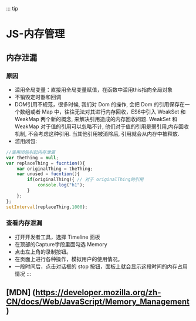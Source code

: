 ::: tip
# JS-内存管理

## 内存泄漏

### 原因
* 滥用全局变量：直接用全局变量赋值，在函数中滥用this指向全局对象
* 不销毁定时器和回调
* DOM引用不规范，很多时候, 我们对 Dom 的操作, 会把 Dom 的引用保存在一个数组或者 Map 中，往往无法对其进行内存回收，ES6中引入 WeakSet 和 WeakMap 两个新的概念, 来解决引用造成的内存回收问题. WeakSet 和 WeakMap 对于值的引用可以忽略不计, 他们对于值的引用是弱引用,内存回收机制, 不会考虑这种引用. 当其他引用被消除后, 引用就会从内存中被释放.
* 滥用闭包:
``` js
//滥用闭包引起内存泄漏
var theThing = null;
var replaceThing = fucntion(){
    var originalThing = theThing;
    var unused = fucntion(){
        if(originalThing){ // 对于 originalThing的引用
            console.log("h1");
        }
    };
};
setInterval(replaceThing,1000);

```
### 查看内存泄漏
* 打开开发者工具，选择 Timeline 面板
* 在顶部的Capture字段里面勾选 Memory
* 点击左上角的录制按钮。
* 在页面上进行各种操作，模拟用户的使用情况。
* 一段时间后，点击对话框的 stop 按钮，面板上就会显示这段时间的内存占用情况
:::

## [MDN] (https://developer.mozilla.org/zh-CN/docs/Web/JavaScript/Memory_Management)